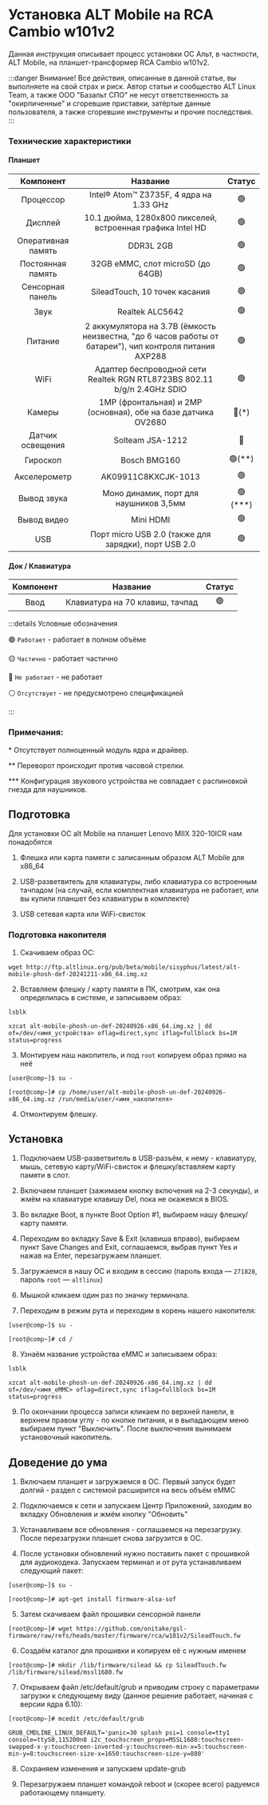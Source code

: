 # Установка ALT Mobile на RCA Cambio w101v2

Данная инструкция описывает процесс установки ОС Альт, в частности, ALT Mobile, на планшет-трансформер RCA Cambio w101v2.

:::danger Внимание!
Все действия, описанные в данной статье, вы выполняете на свой страх и риск. Автор статьи и сообщество ALT Linux Team, а также ООО "Базальт СПО" не несут ответственность за "окирпиченные" и сгоревшие приставки, затёртые данные пользователя, а также сгоревшие инструменты и прочие последствия.
:::

### Технические характеристики

#### Планшет

|     Компонент      |                                                 Название                                                 |         Статус         |
| :----------------: | :------------------------------------------------------------------------------------------------------: | :--------------------: |
|     Процессор      |                                Intel®️ Atom™️ Z3735F, 4 ядра на 1.33 GHz                                 |     :green_circle:     |
|      Дисплей       |                        10.1 дюйма, 1280x800 пикселей, встроенная графика Intel HD                        |     :green_circle:     |
| Оперативная память |                                                DDR3L 2GB                                                 |     :green_circle:     |
| Постоянная память  |                                    32GB eMMC, слот microSD (до 64GB)                                     |     :green_circle:     |
|  Сенсорная панель  |                                      SileadTouch, 10 точек касания                                       |     :green_circle:     |
|        Звук        |                                             Realtek ALC5642                                              |     :green_circle:     |
|      Питание       | 2 аккумулятора на 3.7В (ёмкость неизвестна, "до 6 часов работы от батареи"), чип контроля питания AXP288 |     :green_circle:     |
|        WiFi        |                 Адаптер беспроводной сети Realtek RGN RTL8723BS 802.11 b/g/n 2.4GHz SDIO                 |     :green_circle:     |
|       Камеры       |                      1MP (фронтальная) и 2MP (основная), обе на базе датчика OV2680                      |    :red_circle:(\*)    |
|  Датчик освещения  |                                             Solteam JSA-1212                                             |      :red_circle:      |
|      Гироскоп      |                                               Bosch BMG160                                               |  :green_circle:(\*\*)  |
|    Акселерометр    |                                           AK09911C8KXCJK-1013                                            |     :green_circle:     |
|    Вывод звука     |                                  Моно динамик, порт для наушников 3,5мм                                  | :green_circle:(\*\*\*) |
|    Вывод видео     |                                                Mini HDMI                                                 |     :green_circle:     |
|        USB         |                           Порт micro USB 2.0 (также для зарядки), порт USB 2.0                           |     :green_circle:     |

#### Док / Клавиатура

| Компонент |            Название             |     Статус     |
| :-------: | :-----------------------------: | :------------: |
|   Ввод    | Клавиатура на 70 клавиш, тачпад | :green_circle: |

:::details Условные обозначения

:green_circle: `Работает` - работает в полном объёме

:yellow_circle: `Частично` - работает частично

:red_circle: `Не работает` - не работает

:white_circle: `Отсутствует` - не предусмотрено спецификацией

:::

### Примечания:

\* Отсутствует полноценный модуль ядра и драйвер.

\*\* Переворот происходит против часовой стрелки.

\*\*\* Конфигурация звукового устройства не совпадает с распиновкой гнезда для наушников.

## Подготовка

Для установки ОС alt Mobile на планшет Lenovo MIIX 320-10ICR нам понадобятся

1. Флешка или карта памяти с записанным образом ALT Mobile для x86_64

2. USB-разветвитель для клавиатуры, либо клавиатура со встроенным тачпадом (на случай, если комплектная клавиатура не работает, или вы купили планшет без клавиатуры в комплекте)

3. USB сетевая карта или WiFi-свисток

### Подготовка накопителя

1. Скачиваем образ ОС:

```shell
wget http://ftp.altlinux.org/pub/beta/mobile/sisyphus/latest/alt-mobile-phosh-def-20241211-x86_64.img.xz
```

2. Вставляем флешку / карту памяти в ПК, смотрим, как она определилась в системе, и записываем образ:

```shell
lsblk

xzcat alt-mobile-phosh-un-def-20240926-x86_64.img.xz | dd of=/dev/<имя_устройства> oflag=direct,sync iflag=fullblock bs=1M status=progress
```

3. Монтируем наш накопитель, и под `root` копируем образ прямо на неё

```shell
[user@comp~]$ su -

[root@comp~]# cp /home/user/alt-mobile-phosh-un-def-20240926-x86_64.img.xz /run/media/user/<имя_накопителя>
```

4. Отмонтируем флешку.

## Установка

1. Подключаем USB-разветвитель в USB-разъём, к нему - клавиатуру, мышь, сетевую карту/WiFi-свисток и флешку/вставляем карту памяти в слот.

2. Включаем планшет (зажимаем кнопку включения на 2-3 секунды), и жмём на клавиатуре клавишу Del, пока не окажемся в BIOS.

3. Во вкладке Boot, в пункте Boot Option #1, выбираем нашу флешку/карту памяти.

4. Переходим во вкладку Save & Exit (клавиша вправо), выбираем пункт Save Changes and Exit, соглашаемся, выбрав пункт Yes и нажав на Enter, перезагружаем планшет.

5. Загружаемся в нашу ОС и входим в сессию (пароль входа — `271828`, пароль `root` — `altlinux`)

6. Мышкой кликаем один раз по значку терминала.

7. Переходим в режим рута и переходим в корень нашего накопителя:

```shell
[user@comp~]$ su -

[root@comp~]# cd /
```

8. Узнаём название устройства eMMC и записываем образ:

```shell
lsblk

xzcat alt-mobile-phosh-un-def-20240926-x86_64.img.xz | dd of=/dev/<имя_eMMC> oflag=direct,sync iflag=fullblock bs=1M status=progress
```

9. По окончании процесса записи кликаем по верхней панели, в верхнем правом углу - по кнопке питания, и в выпадающем меню выбираем пункт "Выключить". После выключения вынимаем установочный накопитель.

## Доведение до ума

1. Включаем планшет и загружаемся в ОС. Первый запуск будет долгий - раздел с системой расширится на весь объём eMMC

2. Подключаемся к сети и запускаем Центр Приложений, заходим во вкладку Обновления и жмём кнопку "Обновить"

3. Устанавливаем все обновления - соглашаемся на перезагрузку. После перезагрузки планшет снова загрузится в ОС.

4. После установки обновлений нужно поставить пакет с прошивкой для аудиокодека. Запускаем терминал и от рута устанавливаем следующий пакет:

```shell
[user@comp~]$ su -

[root@comp~]# apt-get install firmware-alsa-sof
```

5. Затем скачиваем файл прошивки сенсорной панели

```shell
[root@comp~]# wget https://github.com/onitake/gsl-firmware/raw/refs/heads/master/firmware/rca/w101v2/SileadTouch.fw
```

6. Создаём каталог для прошивки и копируем её с нужным именем

```shell
[root@comp~]# mkdir /lib/firmware/silead && cp SileadTouch.fw /lib/firmware/silead/mssl1680.fw
```

7. Открываем файл /etc/default/grub и приводим строку с параметрами загрузки к следующему виду (данное решение работает, начиная с версии ядра 6.10):

```shell
[root@comp~]# mcedit /etc/default/grub

GRUB_CMDLINE_LINUX_DEFAULT='panic=30 splash psi=1 console=tty1 console=ttyS0,115200n8 i2c_touchscreen_props=MSSL1680:touchscreen-swapped-x-y:touchscreen-inverted-y:touchscreen-min-x=5:touchscreen-min-y=8:touchscreen-size-x=1650:touchscreen-size-y=880'
```

8. Сохраняем изменения и запускаем update-grub

9. Перезагружаем планшет командой reboot и (скорее всего) радуемся работающему планшету.

